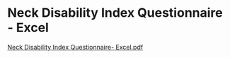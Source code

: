 # Neck Disability Index Questionnaire - Excel

[Neck Disability Index Questionnaire- Excel.pdf](Neck%20Disability%20Index%20Questionnaire%20-%20Excel%20da4189f244b04b748c25c991386dfbfc/Neck_Disability_Index_Questionnaire-_Excel.pdf)